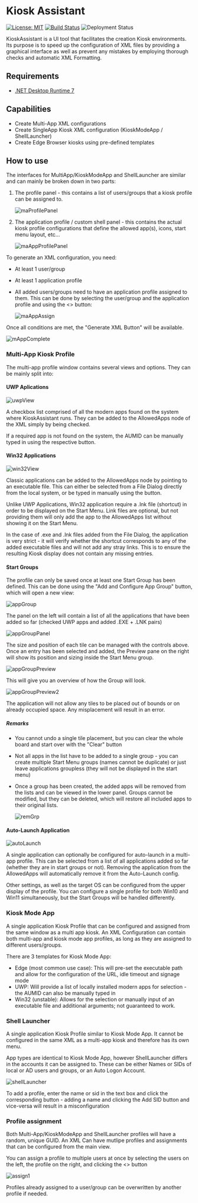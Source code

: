 # Kiosk Assistant
[![License: MIT](https://img.shields.io/badge/License-MIT-green.svg)](https://github.com/florinDNL/KioskAssistant/blob/master/License) [![Build Status](https://dev.azure.com/florinDNL/KioskAssistant/_apis/build/status%2FflorinDNL.KioskAssistant?branchName=master)](https://dev.azure.com/florinDNL/KioskAssistant/_build/latest?definitionId=1&branchName=master) ![Deployment Status](https://vsrm.dev.azure.com/florinDNL/_apis/public/Release/badge/8146cfbc-aa21-44ec-ad2e-857a42c92517/1/1)

KioskAssistant is a UI tool that facilitates the creation Kiosk environments. Its purpose is to speed up the configuration of XML files by providing a graphical interface as well as prevent any mistakes by employing thorough checks and automatic XML Formatting.

## Requirements

- [.NET Desktop Runtime 7](https://dotnet.microsoft.com/en-us/download/dotnet/thank-you/runtime-desktop-7.0.4-windows-x64-installer)

## Capabilities

- Create Multi-App XML configurations
- Create SingleApp Kiosk XML configuration (KioskModeApp / ShellLauncher)
- Create Edge Browser kiosks using pre-defined templates

## How to use

The interfaces for MultiApp/KioskModeApp and ShellLauncher are similar and can mainly be broken down in two parts:

1. The profile panel - this contains a list of users/groups that a kiosk profile can be assigned to.
	
	![maProfilePanel](./assets/ma1.png)

2. The application profile / custom shell panel - this contains the actual kiosk profile configurations that define the allowed app(s), icons, start menu layout, etc...

	![maAppProfilePanel](./assets/ma2.png)


To generate an XML configuration, you need:

- At least 1 user/group
- At least 1 application profile
- All added users/groups need to have an application profile assigned to them. This can be done by selecting the user/group and the application profile and using the <> button:

	![maAppAssign](./assets/ma3.png)

Once all conditions are met, the "Generate XML Button" will be available.

![mAppComplete](./assets/ma4.png)

### Multi-App Kiosk Profile

The multi-app profile window contains several views and options. They can be mainly split into:

#### UWP Aplications

![uwpView](./assets/maProfile1.png)

<p> A checkbox list comprised of all the modern apps found on the system where KioskAssistant runs. They can be added to the AllowedApps node of the XML simply by being checked. </p>
<p> If a required app is not found on the system, the AUMID can be manually typed in using the respective button.

#### Win32 Applications

![win32View](./assets/maProfile2.png)

<p>Classic applications can be added to the AllowedApps node by pointing to an executable file. This can either be selected from a File Dialog directly from the local system, or be typed in manually using the button.</p>
<p>Unlike UWP Applications, Win32 application require a .lnk file (shortcut) in order to be displayed on the Start Menu. Link files are optional, but not providing them will only add the app to the AllowedApps list without showing it on the Start Menu.</p>
<p>In the case of .exe and .lnk files added from the File Dialog, the application is very strict - it will verify whether the shortcut corresponds to any of the added executable files and will not add any stray links. This is to ensure the resulting Kiosk display does not contain any missing entries. </p>

#### Start Groups

The profile can only be saved once at least one Start Group has been defined. This can be done using the "Add and Configure App Group" button, which will open a new view:

![appGroup](./assets/appGrpBt.png)

The panel on the left will contain a list of all the applications that have been added so far (checked UWP apps and added .EXE + .LNK pairs)

![appGroupPanel](./assets/appGrp1.png)

The size and position of each tile can be managed with the controls above. Once an entry has been selected and added, the Preview pane on the right will show its position and sizing inside the Start Menu group.

![appGroupPreview](./assets/appGrpPrev.png)

This will give you an overview of how the Group will look. 

![appGroupPreview2](./assets/appGrpPrev2.png)

The application will not allow any tiles to be placed out of bounds or on already occupied space. Any misplacement will result in an error.

##### Remarks

- You cannot undo a single tile placement, but you can clear the whole board and start over with the "Clear" button
- Not all apps in the list have to be added to a single group - you can create multiple Start Menu groups (names cannot be duplicate) or just leave applications groupless (they will not be displayed in the start menu)
- Once a group has been created, the added apps will be removed from the lists and can be viewed in the lower panel. Groups cannot be modified, but they can be deleted, which will restore all included apps to their original lists.

	![remGrp](./assets/remGrpBt.png)

#### Auto-Launch Application
![autoLaunch](./assets/autoLaunchBt.png)

A single application can optionally be configured for auto-launch in a multi-app profile. This can be selected from a list of all applications added so far (whether they are in start groups or not). Removing the application from the AllowedApps will automatically remove it from the Auto-Launch config.

Other settings, as well as the target OS can be configured from the upper display of the profile. You can configure a single profile for both Win10 and Win11 simultaneously, but the Start Groups will be handled differently.

### Kiosk Mode App

<p>A single application Kiosk Profile that can be configured and assigned from the same window as a multi app kiosk. An XML Configuration can contain both multi-app and kiosk mode app profiles, as long as they are assigned to different users/groups.</p>
<p>There are 3 templates for Kiosk Mode App:</p>

- Edge (most common use case): This will pre-set the executable path and allow for the configuration of the URL, idle timeout and signage mode
- UWP: Will provide a list of locally installed modern apps for selection - the AUMID can also be manually typed in
- Win32 (unstable): Allows for the selection or manually input of an executable file and additional arguments; not guaranteed to work. 

### Shell Launcher

<p>A single application Kiosk Profile similar to Kiosk Mode App. It cannot be configured in the same XML as a multi-app kiosk and therefore has its own menu.</p>
<p>App types are identical to Kiosk Mode App, however ShellLauncher differs in the accounts it can be assigned to. These can be either Names or SIDs of local or AD users and groups, or an Auto Logon Account.</p>

![shellLauncher](./assets/sl1.png)

<p>To add a profile, enter the name or sid in the text box and click the corresponding button - adding a name and clicking the Add SID button and vice-versa will result in a misconfiguration</p>


### Profile assignment

<p>Both Multi-App/KioskModeApp and ShellLauncher profiles will have a random, unique GUID. An XML Can have mutlipe profiles and assignments that can be configured from the main view.</p>
<p>You can assign a profile to multiple users at once by selecting the users on the left, the profile on the right, and clicking the <> button</p>

![assign1](./assets/assign1.png)

<p>Profiles already assigned to a user/group can be overwritten by another profile if needed.</p>
